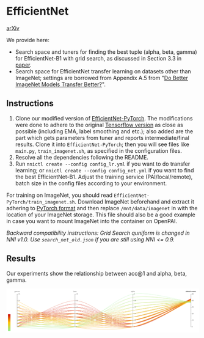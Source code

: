 # EfficientNet

[arXiv](https://arxiv.org/abs/1905.11946)

We provide here:

* Search space and tuners for finding the best tuple (alpha, beta, gamma) for EfficientNet-B1 with grid search, as discussed in Section 3.3 in [paper](https://arxiv.org/abs/1905.11946).
* Search space for EfficientNet transfer learning on datasets other than ImageNet; settings are borrowed from Appendix A.5 from "[Do Better ImageNet Models Transfer Better?](https://arxiv.org/abs/1805.08974)".

## Instructions

1. Clone our modified version of [EfficientNet-PyTorch](https://github.com/ultmaster/EfficientNet-PyTorch). The modifications were done to adhere to the original [Tensorflow version](https://github.com/tensorflow/tpu/tree/master/models/official/efficientnet) as close as possible (including EMA, label smoothing and etc.); also added are the part which gets parameters from tuner and reports intermediate/final results. Clone it into `EfficientNet-PyTorch`; then you will see files like `main.py`, `train_imagenet.sh`, as specified in the configuration files.
2. Resolve all the dependencies following the README.
3. Run `nnictl create --config config_lr.yml` if you want to do transfer learning; or `nnictl create --config config_net.yml` if you want to find the best EfficientNet-B1. Adjust the training service (PAI/local/remote), batch size in the config files according to your environment.

For training on ImageNet, you should read `EfficientNet-PyTorch/train_imagenet.sh`. Download ImageNet beforehand and extract it adhering to [PyTorch format](https://pytorch.org/docs/stable/torchvision/datasets.html#imagenet) and then replace `/mnt/data/imagenet` in with the location of your ImageNet storage. This file should also be a good example in case you want to mount ImageNet into the container on OpenPAI.

*Backward compatibility instructions: Grid Search quniform is changed in NNI v1.0. Use `search_net_old.json` if you are still using NNI <= 0.9.* 

## Results

Our experiments show the relationship between acc@1 and alpha, beta, gamma.

![](assets/search_result.png)